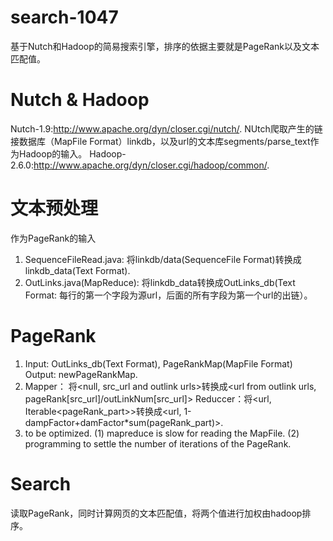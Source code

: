 # search-1047
基于Nutch和Hadoop的简易搜索引擎，排序的依据主要就是PageRank以及文本匹配值。

# Nutch & Hadoop
Nutch-1.9:http://www.apache.org/dyn/closer.cgi/nutch/. 
NUtch爬取产生的链接数据库（MapFile Format）linkdb，以及url的文本库segments/parse_text作为Hadoop的输入。
Hadoop-2.6.0:http://www.apache.org/dyn/closer.cgi/hadoop/common/.


# 文本预处理
作为PageRank的输入
1. SequenceFileRead.java: 将linkdb/data(SequenceFile Format)转换成linkdb_data(Text Format).
2. OutLinks.java(MapReduce): 将linkdb_data转换成OutLinks_db(Text Format: 每行的第一个字段为源url，后面的所有字段为第一个url的出链）。

# PageRank
1. Input: OutLinks_db(Text Format), PageRankMap(MapFile Format)
Output: newPageRankMap.
2. Mapper： 将\<null, src_url and outlink urls\>转换成\<url from outlink urls, pageRank[src_url]/outLinkNum[src_url]\>
Reduccer：将\<url, Iterable\<pageRank_part\>\>转换成\<url, 1-dampFactor+damFactor*sum(pageRank_part)\>.
3. to be optimized.
(1) mapreduce is slow for reading the MapFile.
(2) programming to settle the number of iterations of the PageRank.

# Search
读取PageRank，同时计算网页的文本匹配值，将两个值进行加权由hadoop排序。
